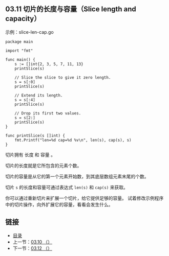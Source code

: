 ## 03.11 切片的长度与容量（Slice length and capacity）

示例：slice-len-cap.go

    package main

    import "fmt"

    func main() {
    	s := []int{2, 3, 5, 7, 11, 13}
    	printSlice(s)

    	// Slice the slice to give it zero length.
    	s = s[:0]
    	printSlice(s)

    	// Extend its length.
    	s = s[:4]
    	printSlice(s)

    	// Drop its first two values.
    	s = s[2:]
    	printSlice(s)
    }

    func printSlice(s []int) {
    	fmt.Printf("len=%d cap=%d %v\n", len(s), cap(s), s)
    }

切片拥有 长度 和 容量 。

切片的长度就是它所包含的元素个数。

切片的容量是从它的第一个元素开始数，到其底层数组元素末尾的个数。

切片 `s` 的长度和容量可通过表达式 `len(s)` 和 `cap(s)` 来获取。

你可以通过重新切片来扩展一个切片，给它提供足够的容量。 试着修改示例程序中的切片操作，向外扩展它的容量，看看会发生什么。

## 链接
* [目录](https://github.com/gnefiy/go-tour-zh/blob/master/README.md)
* 上一节：[03.10 （）](https://github.com/gnefiy/go-tour-zh/blob/master/tour/moretypes/03.10.md)
* 下一节：[03.12 （）](https://github.com/gnefiy/go-tour-zh/blob/master/tour/moretypes/03.12.md)
